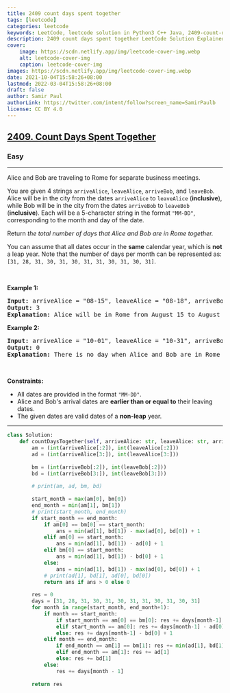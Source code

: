 ```yaml
---
title: 2409 count days spent together
tags: [leetcode]
categories: leetcode
keywords: LeetCode, leetcode solution in Python3 C++ Java, 2409-count-days-spent-together solution
description: 2409 count days spent together LeetCode Solution Explained
cover:
    image: https://scdn.netlify.app/img/leetcode-cover-img.webp
    alt: leetcode-cover-img
    caption: leetcode-cover-img
images: https://scdn.netlify.app/img/leetcode-cover-img.webp
date: 2021-10-04T15:58:26+08:00
lastmod: 2022-03-04T15:58:26+08:00
draft: false
author: Samir Paul
authorLink: https://twitter.com/intent/follow?screen_name=SamirPaulb
license: CC BY 4.0
---
```



<h2><a href="https://leetcode.com/problems/count-days-spent-together/">2409. Count Days Spent Together</a></h2><h3>Easy</h3><hr><div><p>Alice and Bob are traveling to Rome for separate business meetings.</p>

<p>You are given 4 strings <code>arriveAlice</code>, <code>leaveAlice</code>, <code>arriveBob</code>, and <code>leaveBob</code>. Alice will be in the city from the dates <code>arriveAlice</code> to <code>leaveAlice</code> (<strong>inclusive</strong>), while Bob will be in the city from the dates <code>arriveBob</code> to <code>leaveBob</code> (<strong>inclusive</strong>). Each will be a 5-character string in the format <code>"MM-DD"</code>, corresponding to the month and day of the date.</p>

<p>Return<em> the total number of days that Alice and Bob are in Rome together.</em></p>

<p>You can assume that all dates occur in the <strong>same</strong> calendar year, which is <strong>not</strong> a leap year. Note that the number of days per month can be represented as: <code>[31, 28, 31, 30, 31, 30, 31, 31, 30, 31, 30, 31]</code>.</p>

<p>&nbsp;</p>
<p><strong>Example 1:</strong></p>

<pre><strong>Input:</strong> arriveAlice = "08-15", leaveAlice = "08-18", arriveBob = "08-16", leaveBob = "08-19"
<strong>Output:</strong> 3
<strong>Explanation:</strong> Alice will be in Rome from August 15 to August 18. Bob will be in Rome from August 16 to August 19. They are both in Rome together on August 16th, 17th, and 18th, so the answer is 3.
</pre>

<p><strong>Example 2:</strong></p>

<pre><strong>Input:</strong> arriveAlice = "10-01", leaveAlice = "10-31", arriveBob = "11-01", leaveBob = "12-31"
<strong>Output:</strong> 0
<strong>Explanation:</strong> There is no day when Alice and Bob are in Rome together, so we return 0.
</pre>

<p>&nbsp;</p>
<p><strong>Constraints:</strong></p>

<ul>
	<li>All dates are provided in the format <code>"MM-DD"</code>.</li>
	<li>Alice and Bob's arrival dates are <strong>earlier than or equal to</strong> their leaving dates.</li>
	<li>The given dates are valid dates of a <strong>non-leap</strong> year.</li>
</ul>
</div>

---




```python
class Solution:
    def countDaysTogether(self, arriveAlice: str, leaveAlice: str, arriveBob: str, leaveBob: str) -> int:
        am = (int(arriveAlice[:2]), int(leaveAlice[:2]))
        ad = (int(arriveAlice[3:]), int(leaveAlice[3:]))
        
        bm = (int(arriveBob[:2]), int(leaveBob[:2]))
        bd = (int(arriveBob[3:]), int(leaveBob[3:]))
        
        # print(am, ad, bm, bd)
        
        start_month = max(am[0], bm[0])
        end_month = min(am[1], bm[1])
        # print(start_month, end_month)
        if start_month == end_month:
            if am[0] == bm[0] == start_month:
                ans = min(ad[1], bd[1]) - max(ad[0], bd[0]) + 1
            elif am[0] == start_month:
                ans = min(ad[1], bd[1]) - ad[0] + 1
            elif bm[0] == start_month:
                ans = min(ad[1], bd[1]) - bd[0] + 1 
            else:
                ans = min(ad[1], bd[1]) - max(ad[0], bd[0]) + 1
            # print(ad[1], bd[1], ad[0], bd[0])
            return ans if ans > 0 else 0
        
        res = 0
        days = [31, 28, 31, 30, 31, 30, 31, 31, 30, 31, 30, 31]
        for month in range(start_month, end_month+1):
            if month == start_month:
                if start_month == am[0] == bm[0]: res += days[month-1] - max(ad[0], bd[0]) + 1
                elif start_month == am[0]: res += days[month-1] - ad[0] + 1
                else: res += days[month-1] - bd[0] + 1
            elif month == end_month:
                if end_month == am[1] == bm[1]: res += min(ad[1], bd[1])
                elif end_month == am[1]: res += ad[1]
                else: res += bd[1]
            else:
                res += days[month - 1]
        
        return res
```
